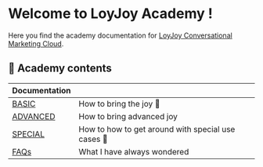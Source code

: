 # Welcome to LoyJoy Academy !

Here you find the academy documentation for [LoyJoy Conversational Marketing Cloud](https://www.loyjoy.com).

## 📖 Academy contents

| Documentation                                                                |                                                              |
| ------------------------------------------------------------------------     | ------------------------------------------------------------ |
| [BASIC](https://github.com/loyjoy/academy/blob/main/basic/basic.md)          |  How to bring the joy :tada:                                 |
| [ADVANCED](https://github.com/loyjoy/academy/blob/main/advanced/advanced.md) |  How to bring advanced joy                                   |  
| [SPECIAL](https://github.com/loyjoy/academy/blob/main/special/special.md)    |  How to how to get around with special use cases :star2:     |
| [FAQs](faq/faq.md)                                                           |  What I have always wondered                                 |
  
